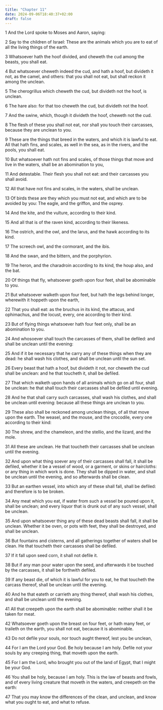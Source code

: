 ```yaml
---
title: "Chapter 11"
date: 2024-09-06T18:40:37+02:00
draft: false
---
```




1 And the Lord spoke to Moses and Aaron, saying:

2 Say to the children of Israel: These are the animals which you are to eat of all the living things of the earth.

3 Whatsoever hath the hoof divided, and cheweth the cud among the beasts, you shall eat.

4 But whatsoever cheweth indeed the cud, and hath a hoof, but divideth it not, as the camel, and others: that you shall not eat, but shall reckon it among the unclean.

5 The cherogrillus which cheweth the cud, but divideth not the hoof, is unclean.

6 The hare also: for that too cheweth the cud, but divideth not the hoof.

7 And the swine, which, though it divideth the hoof, cheweth not the cud.

8 The flesh of these you shall not eat, nor shall you touch their carcasses, because they are unclean to you.

9 These are the things that breed in the waters, and which it is lawful to eat. All that hath fins, and scales, as well in the sea, as in the rivers, and the pools, you shall eat.

10 But whatsoever hath not fins and scales, of those things that move and live in the waters, shall be an abomination to you,

11 And detestable. Their flesh you shall not eat: and their carcasses you shall avoid.

12 All that have not fins and scales, in the waters, shall be unclean.

13 Of birds these are they which you must not eat, and which are to be avoided by you: The eagle, and the griffon, and the osprey.

14 And the kite, and the vulture, according to their kind.

15 And all that is of the raven kind, according to their likeness.

16 The ostrich, and the owl, and the larus, and the hawk according to its kind.

17 The screech owl, and the cormorant, and the ibis.

18 And the swan, and the bittern, and the porphyrion.

19 The heron, and the charadroin according to its kind, the houp also, and the bat.

20 Of things that fly, whatsoever goeth upon four feet, shall be abominable to you.

21 But whatsoever walketh upon four feet, but hath the legs behind longer, wherewith it hoppeth upon the earth,

22 That you shall eat: as the bruchus in its kind, the attacus, and ophimachus, and the locust, every, one according to their kind.

23 But of flying things whatsoever hath four feet only, shall be an abomination to you.

24 And whosoever shall touch the carcasses of them, shall be defiled: and shall be unclean until the evening:

25 And if it be necessary that he carry any of these things when they are dead: he shall wash his clothes, and shall be unclean until the sun set.

26 Every beast that hath a hoof, but divideth it not, nor cheweth the cud shall be unclean: and he that toucheth it, shall be defiled.

27 That which walketh upon hands of all animals which go on all four, shall be unclean: he that shall touch their carcasses shall be defiled until evening.

28 And he that shall carry such carcasses, shall wash his clothes, and shall be unclean until evening: because all these things are unclean to you.

29 These also shall be reckoned among unclean things, of all that move upon the earth. The weasel, and the mouse, and the crocodile, every one according to their kind:

30 The shrew, and the chameleon, and the stellio, and the lizard, and the mole.

31 All these are unclean. He that toucheth their carcasses shall be unclean until the evening.

32 And upon what thing soever any of their carcasses shall fall, it shall be defiled, whether it be a vessel of wood, or a garment, or skins or haircloths: or any thing in which work is done. They shall be dipped in water, and shall be unclean until the evening, and so afterwards shall be clean.

33 But an earthen vessel, into which any of these shall fall, shall be defiled: and therefore is to be broken.

34 Any meat which you eat, if water from such a vessel be poured upon it, shall be unclean; and every liquor that is drunk out of any such vessel, shall be unclean.

35 And upon whatsoever thing any of these dead beasts shall fall, it shall be unclean. Whether it be oven, or pots with feet, they shall be destroyed, and shall be unclean.

36 But fountains and cisterns, and all gatherings together of waters shall be clean. He that toucheth their carcasses shall be defiled.

37 If it fall upon seed corn, it shall not defile it.

38 But if any man pour water upon the seed, and afterwards it be touched by the carcasses, it shall be forthwith defiled.

39 If any beast die, of which it is lawful for you to eat, he that toucheth the carcass thereof, shall be unclean until the evening.

40 And he that eateth or carrieth any thing thereof, shall wash his clothes, and shall be unclean until the evening.

41 All that creepeth upon the earth shall be abominable: neither shall it be taken for meat.

42 Whatsoever goeth upon the breast on four feet, or hath many feet, or traileth on the earth, you shall not eat, because it is abominable.

43 Do not defile your souls, nor touch aught thereof, lest you be unclean,

44 For I am the Lord your God. Be holy because I am holy. Defile not your souls by any creeping thing, that moveth upon the earth.

45 For I am the Lord, who brought you out of the land of Egypt, that I might be your God.

46 You shall be holy, because I am holy. This is the law of beasts and fowls, and of every living creature that moveth in the waters, and creepeth on the earth:

47 That you may know the differences of the clean, and unclean, and know what you ought to eat, and what to refuse.

